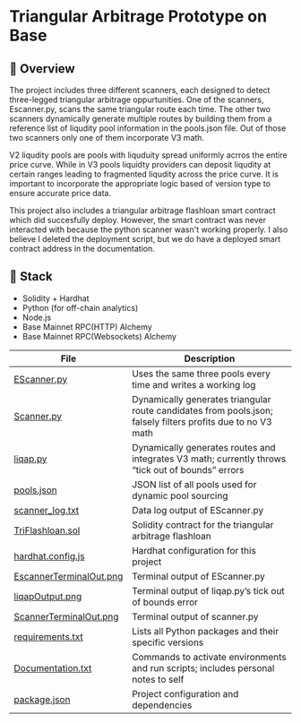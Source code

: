 # Triangular Arbitrage Prototype on Base

## 📍 Overview

The project includes three different scanners, each designed to detect three-legged triangular arbitrage oppurtunities. One of the scanners, Escanner.py, scans the same triangular route each time. The other two scanners dynamically generate multiple routes by building them from a reference list of liqudity pool information in the pools.json file. Out of those two scanners only one of them incorporate V3 math. 

V2 liqudity pools are pools with liquduity spread uniformly acrros the entire price curve. While in V3 pools liquidty providers can deposit liqudity at certain ranges leading to fragmented liqudity across the price curve. It is important to incorporate the appropriate logic based of version type to ensure accurate price data. 

This project also includes a triangular arbitrage flashloan smart contract which did succesfully deploy. However, the smart contract was never interacted with because the python scanner wasn't working properly. I also believe I deleted the deployment script, but we do have a deployed smart contract address in the documentation.

## 🔧 Stack

- Solidity + Hardhat  
- Python (for off-chain analytics)  
- Node.js  
- Base Mainnet RPC(HTTP) Alchemy 
- Base Mainnet RPC(Websockets) Alchemy


| File                                             | Description                                                                            |
|--------------------------------------------------|----------------------------------------------------------------------------------------|
| [EScanner.py](./Escanner.py)                     | Uses the same three pools every time and writes a working log                          |
| [Scanner.py](./scanner.py)                       | Dynamically generates triangular route candidates from pools.json; falsely filters profits due to no V3 math |
| [liqap.py](./liqap.py)                           | Dynamically generates routes and integrates V3 math; currently throws “tick out of bounds” errors |
| [pools.json](./pools.json)                       | JSON list of all pools used for dynamic pool sourcing                                 |
| [scanner_log.txt](./scanner_log.txt)             | Data log output of EScanner.py                                                         |
| [TriFlashloan.sol](./TriFlashloan.sol)           | Solidity contract for the triangular arbitrage flashloan                               |
| [hardhat.config.js](./hardhat.config.js)         | Hardhat configuration for this project                                                |
| [EscannerTerminalOut.png](./EscannerTerminalOut.png) | Terminal output of EScanner.py                                                    |
| [liqapOutput.png](./liqapOutput.png)             | Terminal output of liqap.py’s tick out of bounds error                                 |
| [ScannerTerminalOut.png](./ScannerTerminalOut.png) | Terminal output of scanner.py                                                       |
| [requirements.txt](./requirements.txt)           | Lists all Python packages and their specific versions                                 |
| [Documentation.txt](./Documentation.txt)         | Commands to activate environments and run scripts; includes personal notes to self     |
| [package.json](./package.json)                   | Project configuration and dependencies                                                |



